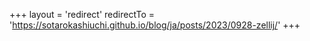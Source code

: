 +++
layout = 'redirect'
redirectTo = 'https://sotarokashiuchi.github.io/blog/ja/posts/2023/0928-zellij/'
+++
